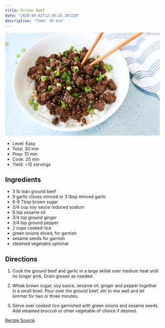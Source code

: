 ```yaml
---
title: Korean Beef
date: "2020-09-02T12:30:25.307228"
description: "Time: 30 min"
---
```


![Sesame Steak](./korean-beef.jpg)


- Level: Easy
- Total: 30 min
- Prep: 10 min
- Cook: 20 min
- Yield: ~12 servings

## Ingredients

* 3 Ib lean ground beef
* 9 garlic cloves minced or 3 tbsp minced garlic
* 6-9 Tbsp brown sugar
* 3/4 cup soy sauce reduced sodium
* 6 tsp sesame oil
* 3/4 tsp ground ginger
* 3/4 tsp ground pepper
* 2 cups cooked rice
* green onions sliced, for garnish
* sesame seeds for garnish
* steamed vegetabls optional

## Directions

1. Cook the ground beef and garlic in a large skillet over medium heat until no longer pink. Drain grease as needed.

2. Whisk brown sugar, soy sauce, sesame oil, ginger and pepper together in a small bowl. Pour over the ground beef, stir to mix well and let simmer for two or three minutes.

3. Serve over cooked rice garnished with green onions and sesame seeds. Add steamed broccoli or other vegetable of choice if desired.

[Recipe Source](https://pinchofparsley.com/2018/02/26/korean-ground-beef/).
